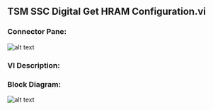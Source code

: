 ## **TSM SSC Digital Get HRAM Configuration.vi**
### Connector Pane:
![alt text](/Instrument%20Control/Digital/HRAM/TSM%20SSC%20Digital%20Get%20HRAM%20Configuration.vic.png "TSM SSC Digital Get HRAM Configuration.vi connector pane")

### VI Description:


### Block Diagram:
![alt text](/Instrument%20Control/Digital/HRAM/TSM%20SSC%20Digital%20Get%20HRAM%20Configuration.vid.png "TSM SSC Digital Get HRAM Configuration.vi block diagram")
